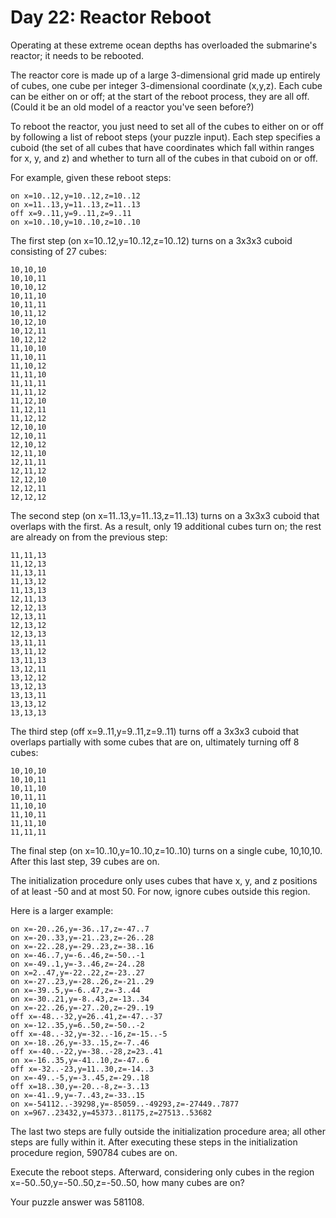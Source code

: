 # Day 22: Reactor Reboot
Operating at these extreme ocean depths has overloaded the submarine's reactor; it needs to be rebooted.

The reactor core is made up of a large 3-dimensional grid made up entirely of cubes, one cube per integer 3-dimensional coordinate (x,y,z). Each cube can be either on or off; at the start of the reboot process, they are all off. (Could it be an old model of a reactor you've seen before?)

To reboot the reactor, you just need to set all of the cubes to either on or off by following a list of reboot steps (your puzzle input). Each step specifies a cuboid (the set of all cubes that have coordinates which fall within ranges for x, y, and z) and whether to turn all of the cubes in that cuboid on or off.

For example, given these reboot steps:

```
on x=10..12,y=10..12,z=10..12
on x=11..13,y=11..13,z=11..13
off x=9..11,y=9..11,z=9..11
on x=10..10,y=10..10,z=10..10
```

The first step (on x=10..12,y=10..12,z=10..12) turns on a 3x3x3 cuboid consisting of 27 cubes:

```
10,10,10
10,10,11
10,10,12
10,11,10
10,11,11
10,11,12
10,12,10
10,12,11
10,12,12
11,10,10
11,10,11
11,10,12
11,11,10
11,11,11
11,11,12
11,12,10
11,12,11
11,12,12
12,10,10
12,10,11
12,10,12
12,11,10
12,11,11
12,11,12
12,12,10
12,12,11
12,12,12
```

The second step (on x=11..13,y=11..13,z=11..13) turns on a 3x3x3 cuboid that overlaps with the first. As a result, only 19 additional cubes turn on; the rest are already on from the previous step:

```
11,11,13
11,12,13
11,13,11
11,13,12
11,13,13
12,11,13
12,12,13
12,13,11
12,13,12
12,13,13
13,11,11
13,11,12
13,11,13
13,12,11
13,12,12
13,12,13
13,13,11
13,13,12
13,13,13
```

The third step (off x=9..11,y=9..11,z=9..11) turns off a 3x3x3 cuboid that overlaps partially with some cubes that are on, ultimately turning off 8 cubes:

```
10,10,10
10,10,11
10,11,10
10,11,11
11,10,10
11,10,11
11,11,10
11,11,11
```

The final step (on x=10..10,y=10..10,z=10..10) turns on a single cube, 10,10,10. After this last step, 39 cubes are on.

The initialization procedure only uses cubes that have x, y, and z positions of at least -50 and at most 50. For now, ignore cubes outside this region.

Here is a larger example:

```
on x=-20..26,y=-36..17,z=-47..7
on x=-20..33,y=-21..23,z=-26..28
on x=-22..28,y=-29..23,z=-38..16
on x=-46..7,y=-6..46,z=-50..-1
on x=-49..1,y=-3..46,z=-24..28
on x=2..47,y=-22..22,z=-23..27
on x=-27..23,y=-28..26,z=-21..29
on x=-39..5,y=-6..47,z=-3..44
on x=-30..21,y=-8..43,z=-13..34
on x=-22..26,y=-27..20,z=-29..19
off x=-48..-32,y=26..41,z=-47..-37
on x=-12..35,y=6..50,z=-50..-2
off x=-48..-32,y=-32..-16,z=-15..-5
on x=-18..26,y=-33..15,z=-7..46
off x=-40..-22,y=-38..-28,z=23..41
on x=-16..35,y=-41..10,z=-47..6
off x=-32..-23,y=11..30,z=-14..3
on x=-49..-5,y=-3..45,z=-29..18
off x=18..30,y=-20..-8,z=-3..13
on x=-41..9,y=-7..43,z=-33..15
on x=-54112..-39298,y=-85059..-49293,z=-27449..7877
on x=967..23432,y=45373..81175,z=27513..53682
```

The last two steps are fully outside the initialization procedure area; all other steps are fully within it. After executing these steps in the initialization procedure region, 590784 cubes are on.

Execute the reboot steps. Afterward, considering only cubes in the region x=-50..50,y=-50..50,z=-50..50, how many cubes are on?

Your puzzle answer was 581108.